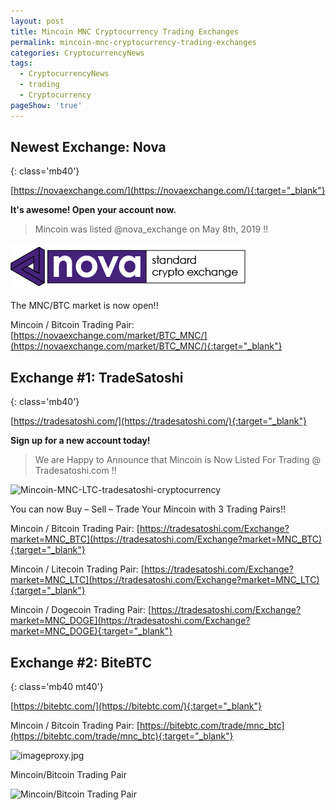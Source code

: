 ```yaml
---
layout: post
title: Mincoin MNC Cryptocurrency Trading Exchanges
permalink: mincoin-mnc-cryptocurrency-trading-exchanges
categories: CryptocurrencyNews
tags:
  - CryptocurrencyNews
  - trading
  - Cryptocurrency
pageShow: 'true'
---
```


## Newest Exchange: Nova
{: class='mb40'}


[https://novaexchange.com/](https://novaexchange.com/){:target="_blank"}

**It's awesome!   Open your account now.**


> Mincoin was listed @nova_exchange on May 8th, 2019 !!

![Nova Standard Crypto Exchange](/images/post/nova_logo_on_clear_black_copy.png "Nova Standard Crypto Exchange")

The MNC/BTC market is now open!!


Mincoin / Bitcoin Trading Pair: [https://novaexchange.com/market/BTC_MNC/](https://novaexchange.com/market/BTC_MNC/){:target="_blank"}


## Exchange #1: TradeSatoshi
{: class='mb40'}


[https://tradesatoshi.com/](https://tradesatoshi.com/){:target="_blank"}

**Sign up for a new account today!**


> We are Happy to Announce that Mincoin is Now Listed For Trading @ Tradesatoshi.com !!

![Mincoin-MNC-LTC-tradesatoshi-cryptocurrency](/images/post/tradesatoshi.png "Mincoin-MNC-LTC-tradesatoshi-cryptocurrency")

You can now Buy – Sell – Trade Your Mincoin with 3 Trading Pairs!!


Mincoin / Bitcoin Trading Pair: [https://tradesatoshi.com/Exchange?market=MNC_BTC](https://tradesatoshi.com/Exchange?market=MNC_BTC){:target="_blank"}

Mincoin / Litecoin Trading Pair: [https://tradesatoshi.com/Exchange?market=MNC_LTC](https://tradesatoshi.com/Exchange?market=MNC_LTC){:target="_blank"}

Mincoin / Dogecoin Trading Pair: [https://tradesatoshi.com/Exchange?market=MNC_DOGE](https://tradesatoshi.com/Exchange?market=MNC_DOGE){:target="_blank"}


## Exchange #2: BiteBTC
{: class='mb40 mt40'}

[https://bitebtc.com/](https://bitebtc.com/){:target="_blank"}

Mincoin / Bitcoin Trading Pair: [https://bitebtc.com/trade/mnc_btc](https://bitebtc.com/trade/mnc_btc){:target="_blank"}

![imageproxy.jpg](/images/post/imageproxy.jpg "imageproxy.jpg")

Mincoin/Bitcoin Trading Pair

![Mincoin/Bitcoin Trading Pair](/images/post/mincoin-bitcoin-trading-pair.png "Mincoin/Bitcoin Trading Pair")
